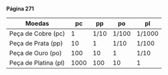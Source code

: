 
**Página 271**

| Moedas               | pc   | pp   | po    | pl     |
| -------------------- | ---- | ---- | ----- | ------ |
| Peça de Cobre (pc)   | 1    | 1/10 | 1/100 | 1/1000 |
| Peça de Prata (pp)   | 10   | 1    | 1/10  | 1/100  |
| Peça de Ouro (po)    | 100  | 10   | 1     | 1/10   |
| Peça de Platina (pl) | 1000 | 100  | 10    | 1      |
